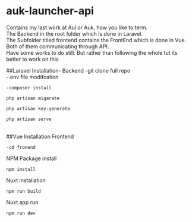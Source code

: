 # auk-launcher-api

Contains my last work at Aul or Auk, how you like to term. <br/>
The Backend in the root folder which is done in Laravel. <br/>
The Subfolder titled frontend contains the FrontEnd which is done in Vue. <br/>
Both of them communicating through API.<br/>
Have some works to do still. But rather than following the whole tut its better to work on this <br/>

##Laravel Installation- Backend
-git clone full repo<br/>
-.env file modifcation<br/>
```
-composer install
```

```
php artisan migarate
```

```
php artisan key:generate
```

```
php artisan serve
```

<br/>
##Vue Installation Frontend

```
-cd fronend
```
NPM Package install

```
npm install
```

Nuxt installation

```
npm run build
```

Nuxt app run

```
npm run dev
```
